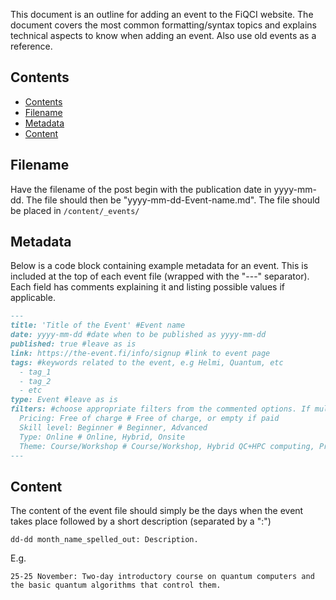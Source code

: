 This document is an outline for adding an event to the FiQCI website. The document covers the most common
formatting/syntax topics and explains technical aspects to know when adding an event. Also use old events as a reference.

## Contents

- [Contents](#contents)
- [Filename](#filename)
- [Metadata](#metadata)
- [Content](#content)


## Filename

Have the filename of the post begin with the publication date in yyyy-mm-dd. The file should then be
"yyyy-mm-dd-Event-name.md". The file should be placed in `/content/_events/`

## Metadata

Below is a code block containing example metadata for an event. This is included at the top of each event file
(wrapped with the "---" separator). Each field has comments explaining it and listing possible values if applicable.

```markdown
---
title: 'Title of the Event' #Event name
date: yyyy-mm-dd #date when to be published as yyyy-mm-dd
published: true #leave as is
link: https://the-event.fi/info/signup #link to event page
tags: #keywords related to the event, e.g Helmi, Quantum, etc
  - tag_1
  - tag_2
  - etc
type: Event #leave as is
filters: #choose appropriate filters from the commented options. If multiple separate with a comma
  Pricing: Free of charge # Free of charge, or empty if paid
  Skill level: Beginner # Beginner, Advanced
  Type: Online # Online, Hybrid, Onsite
  Theme: Course/Workshop # Course/Workshop, Hybrid QC+HPC computing, Programming, Webinar/Lecture
---
```

## Content
The content of the event file should simply be the days when the event takes place followed by a short description (separated by a ":")
```
dd-dd month_name_spelled_out: Description.
```
E.g.
```
25-25 November: Two-day introductory course on quantum computers and the basic quantum algorithms that control them.
```